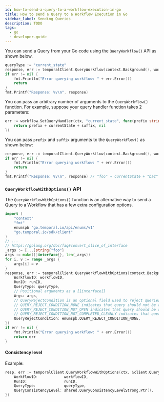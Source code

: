 ```yaml
---
id: how-to-send-a-query-to-a-workflow-execution-in-go
title: How to send a Query to a Workflow Execution in Go
sidebar_label: Sending Queries
description: TODO
tags:
  - go
  - developer-guide
---
```


You can send a Query from your Go code using the `QueryWorkflow()` API as shown below.

```go
queryType := "current_state"
response, err := temporalClient.QueryWorkflow(context.Background(), workflowID, runID, queryType)
if err != nil {
    fmt.Println("Error querying workflow: " + err.Error())
    return
}
fmt.Printf("Response: %v\n", response)
```

You can pass an arbitrary number of arguments to the `QueryWorkflow()` function.
For example, suppose your query handler function takes 2 parameters:

```go
err := workflow.SetQueryHandler(ctx, "current_state", func(prefix string, suffix string) (string, error) {
    return prefix + currentState + suffix, nil
})
```

You can pass `prefix` and `suffix` arguments to the `QueryWorkflow()` as shown below:

```go
response, err := temporalClient.QueryWorkflow(context.Background(), workflowID, runID, queryType, "foo", "baz")
if err != nil {
    fmt.Println("Error querying workflow: " + err.Error())
    return
}
fmt.Printf("Response: %v\n", response) // "foo" + currentState + "baz"
```

### `QueryWorkflowWithOptions()` API

The `QueryWorkflowWithOptions()` function is an alternative way to send a Query to a Workflow that has a few extra configuration options.

```go
import (
    "context"
    "fmt"
    enumspb "go.temporal.io/api/enums/v1"
    "go.temporal.io/sdk/client"
)
// ...
// https://golang.org/doc/faq#convert_slice_of_interface
_args := [...]string{"foo"}
args := make([]interface{}, len(_args))
for i, v := range _args {
    args[i] = v
}
response, err := temporalClient.QueryWorkflowWithOptions(context.Background(), &client.QueryWorkflowWithOptionsRequest{
    WorkflowID: workflowID,
    RunID: runID,
    QueryType: queryType,
    // Positional arguments as a []interface{}
    Args: args,
    // QueryRejectCondition is an optional field used to reject queries based on workflow state.
    // QUERY_REJECT_CONDITION_NONE indicates that query should not be rejected.
    // QUERY_REJECT_CONDITION_NOT_OPEN indicates that query should be rejected if workflow is not open.
    // QUERY_REJECT_CONDITION_NOT_COMPLETED_CLEANLY indicates that query should be rejected if workflow did not complete cleanly (e.g. terminated, canceled timeout etc...).
    QueryRejectCondition: enumspb.QUERY_REJECT_CONDITION_NONE,
})
if err != nil {
    fmt.Println("Error querying workflow: " + err.Error())
    return err
}
```

#### Consistency level

Example:

```go
resp, err := temporalClient.QueryWorkflowWithOptions(ctx, &client.QueryWorkflowWithOptionsRequest{
    WorkflowID:            workflowID,
    RunID:                 runID,
    QueryType:             queryType,
    QueryConsistencyLevel: shared.QueryConsistencyLevelStrong.Ptr(),
})
```
